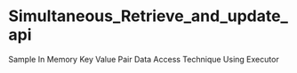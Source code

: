 # Simultaneous_Retrieve_and_update_api
Sample In Memory Key Value Pair Data Access Technique Using Executor
